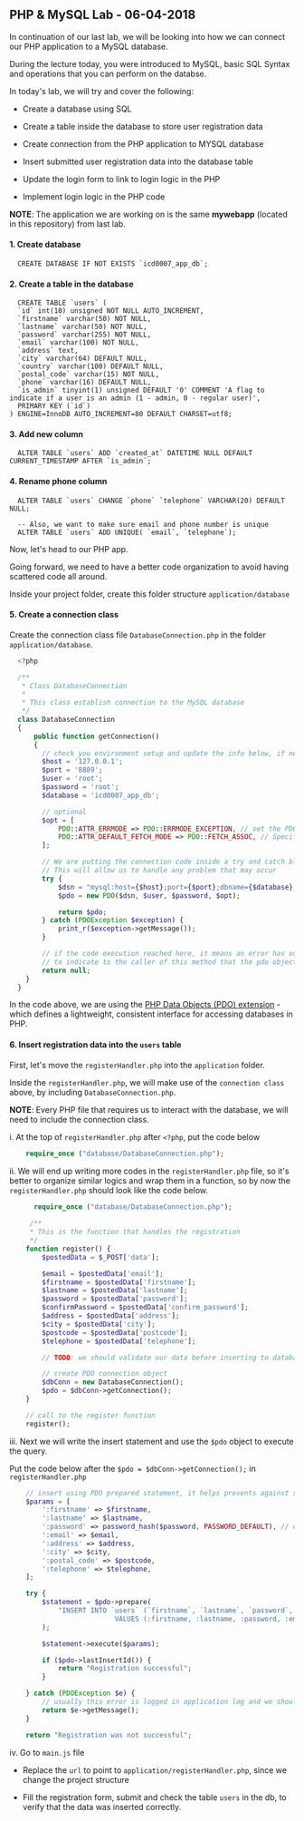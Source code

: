 ## PHP & MySQL Lab - 06-04-2018

In continuation of our last lab, we will be looking into how we can connect our PHP application to a MySQL database.

During the lecture today, you were introduced to MySQL, basic SQL Syntax and operations that you can perform on the databse.

In today's lab, we will try and cover the following:

* Create a database using SQL

* Create a table inside the database to store user registration data

* Create connection from the PHP application to MYSQL database

* Insert submitted user registration data into the database table

* Update the login form to link to login logic in the PHP

* Implement login logic in the PHP code

__NOTE__: The application we are working on is the same **mywebapp** (located in this repository) from last lab.

#### 1. Create database

```mysql
  CREATE DATABASE IF NOT EXISTS `icd0007_app_db`;
```

#### 2. Create a table in the database
```mysql
  CREATE TABLE `users` (
  `id` int(10) unsigned NOT NULL AUTO_INCREMENT,
  `firstname` varchar(50) NOT NULL,
  `lastname` varchar(50) NOT NULL,
  `password` varchar(255) NOT NULL,
  `email` varchar(100) NOT NULL,
  `address` text,
  `city` varchar(64) DEFAULT NULL,
  `country` varchar(100) DEFAULT NULL,
  `postal_code` varchar(15) NOT NULL,
  `phone` varchar(16) DEFAULT NULL,
  `is_admin` tinyint(1) unsigned DEFAULT '0' COMMENT 'A flag to indicate if a user is an admin (1 - admin, 0 - regular user)',
  PRIMARY KEY (`id`)
) ENGINE=InnoDB AUTO_INCREMENT=80 DEFAULT CHARSET=utf8;
```

#### 3. Add new column
```mysql
  ALTER TABLE `users` ADD `created_at` DATETIME NULL DEFAULT CURRENT_TIMESTAMP AFTER `is_admin`;
```

#### 4. Rename phone column
```mysql
  ALTER TABLE `users` CHANGE `phone` `telephone` VARCHAR(20) DEFAULT NULL;
  
  -- Also, we want to make sure email and phone number is unique
  ALTER TABLE `users` ADD UNIQUE( `email`, `telephone`);
```

Now, let's head to our PHP app.

Going forward, we need to have a better code organization to avoid having scattered code all around.

Inside your project folder, create this folder structure `application/database`

#### 5. Create a connection class

Create the connection class file `DatabaseConnection.php` in the folder `application/database`.

```php
  <?php

  /**
   * Class DatabaseConnection
   *
   * This class establish connection to the MySQL database
   */
  class DatabaseConnection
  {
      public function getConnection()
      {
        // check you environment setup and update the info below, if needed.
        $host = '127.0.0.1';
        $port = '8889';
        $user = 'root';
        $password = 'root';
        $database = 'icd0007_app_db';

        // optional
        $opt = [
            PDO::ATTR_ERRMODE => PDO::ERRMODE_EXCEPTION, // set the PDO error mode to exception
            PDO::ATTR_DEFAULT_FETCH_MODE => PDO::FETCH_ASSOC, // Specifies that the fetch method shall return each row as an array
        ];

        // We are putting the connection code inside a try and catch block
        // This will allow us to handle any problem that may occur
        try {
            $dsn = "mysql:host={$host};port={$port};dbname={$database};charset=utf8mb4";
            $pdo = new PDO($dsn, $user, $password, $opt);

            return $pdo;
        } catch (PDOException $exception) {
            print_r($exception->getMessage());
        }

        // if the code execution reached here, it means an error has occurred, so we will return null
        // to indicate to the caller of this method that the pdo object is null/empty
        return null;
    }
  }
```

In the code above, we are using the [PHP Data Objects (PDO) extension](http://php.net/manual/en/intro.pdo.php) - which defines a lightweight, consistent interface for accessing databases in PHP.

#### 6. Insert registration data into the `users` table

First, let's move the `registerHandler.php` into the `application` folder.

Inside the `registerHandler.php`, we will make use of the `connection class` above, by including `DatabaseConnection.php`.

__NOTE__: Every PHP file that requires us to interact with the database, we will need to include the connection class.

i. At the top of `registerHandler.php` after `<?php`, put the code below

```php
    require_once ("database/DatabaseConnection.php");
```

ii. We will end up writing more codes in the `registerHandler.php` file, so it's better to organize similar logics and wrap them in a function, so by now the `registerHandler.php` should look like the code below.

```php
      require_once ("database/DatabaseConnection.php");
      
     /**
     * This is the function that handles the registration
     */
    function register() {
        $postedData = $_POST['data'];

        $email = $postedData['email'];
        $firstname = $postedData['firstname'];
        $lastname = $postedData['lastname'];
        $password = $postedData['password'];
        $confirmPassword = $postedData['confirm_password'];
        $address = $postedData['address'];
        $city = $postedData['city'];
        $postcode = $postedData['postcode'];
        $telephone = $postedData['telephone'];

        // TODO: we should validate our data before inserting to database

        // create PDO connection object
        $dbConn = new DatabaseConnection();
        $pdo = $dbConn->getConnection();
    }

    // call to the register function
    register();
```

iii. Next we will write the insert statement and use the `$pdo` object to execute the query.

Put the code below after the `$pdo = $dbConn->getConnection();` in `registerHandler.php`

```php
    // insert using PDO prepared statement, it helps prevents against sql injection attack (more on that later)
    $params = [
        ':firstname' => $firstname,
        ':lastname' => $lastname,
        ':password' => password_hash($password, PASSWORD_DEFAULT), // we MUST not store password as plain text
        ':email' => $email,
        ':address' => $address,
        ':city' => $city,
        ':postal_code' => $postcode,
        ':telephone' => $telephone,
    ];

    try {
        $statement = $pdo->prepare(
            "INSERT INTO `users` (`firstname`, `lastname`, `password`, `email`, `address`, `city`, `postal_code`, `telephone`) 
                          VALUES (:firstname, :lastname, :password, :email, :address, :city, :postal_code, :telephone)"
        );

        $statement->execute($params);

        if ($pdo->lastInsertId()) {
            return "Registration successful";
        }

    } catch (PDOException $e) {
        // usually this error is logged in application log and we should return an error message that's meaninful to user 
        return $e->getMessage();
    }

    return "Registration was not successful";
```

iv. Go to `main.js` file

* Replace the `url` to point to `application/registerHandler.php`, since we change the project structure

* Fill the registration form, submit and check the table `users` in the db, to verify that the data was inserted correctly.
